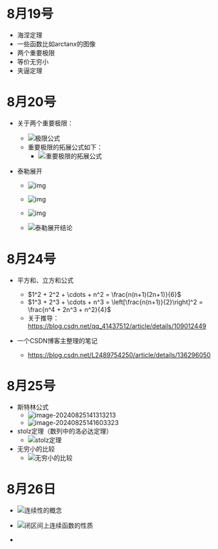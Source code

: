 # 8月19号

- 海涅定理
- 一些函数比如$\text{arctan}x$的图像
- 两个重要极限
- 等价无穷小
- 夹逼定理

# 8月20号

- 关于两个重要极限：
  - ![极限公式](https://i-blog.csdnimg.cn/blog_migrate/60a755678d7cddfda2debc33fdf1c5de.jpeg)
  - 重要极限的拓展公式如下：
    - ![重要极限的拓展公式](https://i-blog.csdnimg.cn/blog_migrate/5af62c513cf4c84be2f62d95626da6b1.jpeg)
  
- 泰勒展开
  - ![img](https://pic4.zhimg.com/v2-8d85d36c6b00dd2c97e9921c88e0398b_r.jpg)
  
  - ![img](https://pic1.zhimg.com/v2-25913a8a08a5a673cfc4f5cb0b738f0c_b.jpg)
  
  - ![img](https://pic3.zhimg.com/v2-6e89a95973a76a0153f07908c80b8ab6_b.jpg)
  
  - ![泰勒展开结论](https://pic4.zhimg.com/80/v2-3e74a4c40c2fc7ae72df08f4f0a5cb53_720w.webp)
  
    



# 8月24号

- 平方和、立方和公式
  - $1^2 + 2^2 + \cdots + n^2 = \frac{n(n+1)(2n+1)}{6}$
  - $1^3 + 2^3 + \cdots + n^3 = \left[\frac{n(n+1)}{2}\right]^2 = \frac{n^4 + 2n^3 + n^2}{4}$
  - 关于推导：https://blog.csdn.net/qq_41437512/article/details/109012449

- 一个CSDN博客主整理的笔记
  - https://blog.csdn.net/L2489754250/article/details/136296050



# 8月25号

- 斯特林公式
  - ![image-20240825141313213](C:\Users\12895\AppData\Roaming\Typora\typora-user-images\image-20240825141313213.png)
  - ![image-20240825141603323](C:\Users\12895\AppData\Roaming\Typora\typora-user-images\image-20240825141603323.png)
- stolz定理（数列中的洛必达定理）
  - ![stolz定理](https://pic1.zhimg.com/v2-56883f32e0c035895be56cf928a18d28_b.jpg)
- 无穷小的比较
  - ![无穷小的比较](C:\Users\12895\AppData\Roaming\Typora\typora-user-images\image-20240825163814580.png)

# 8月26日

- ![连续性的概念](C:\Users\12895\AppData\Roaming\Typora\typora-user-images\image-20240826104150097.png)



- ![闭区间上连续函数的性质](C:\Users\12895\AppData\Roaming\Typora\typora-user-images\image-20240826111355318.png)
- 

